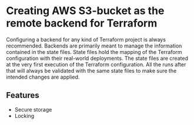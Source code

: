 # Creating AWS S3-bucket as the remote backend for Terraform

Configuring a backend for any kind of Terraform project is always recommended. Backends are primarily meant to manage the information contained in the state files. State files hold the mapping of the Terraform configuration with their real-world deployments. The state files are created at the very first execution of the Terraform configuration. All the runs after that will always be validated with the same state files to make sure the intended changes are applied.

## Features

* Secure storage
* Locking


